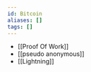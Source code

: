 ```yaml
---
id: Bitcoin
aliases: []
tags: []
---
```


- [[Proof Of Work]]
- [[pseudo anonymous]]
- [[Lightning]]

